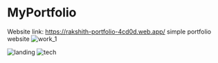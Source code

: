 # MyPortfolio
Website link: https://rakshith-portfolio-4cd0d.web.app/
simple portfolio website
![work_1](https://github.com/Razar150/MyPortfolio/assets/71868060/34861dfb-119b-486e-b6a7-47e6bbfbe57e)

![landing](https://github.com/Razar150/MyPortfolio/assets/71868060/54d906a1-23d6-48a3-a80e-6fb2602df4fe)
![tech](https://github.com/Razar150/MyPortfolio/assets/71868060/2e221b3b-3e69-4f9f-a988-f094f0233f69)

